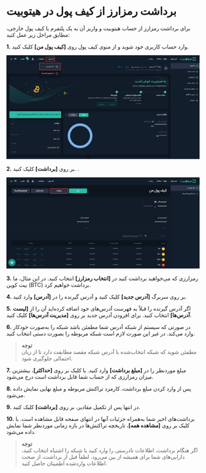 # برداشت رمزارز از کیف پول در هیتوبیت

برای برداشت رمزارز از حساب هیتوبیت و واریز آن به یک پلتفرم یا کیف پول خارجی، مطابق مراحل زیر عمل کنید:

**1.**	وارد حساب کاربری خود شوید و از منوی کیف پول روی **[کیف پول من]** کلیک کنید.

![کیف پول من](./Images/my-wallet-menu.jpg)

**2.**	بر روی **[برداشت]** کلیک کنید.        .

![برداشت از هیتوبیت](./Images/withdraw-from-wallet.jpg)

**3.**  رمزارزی که می‌خواهید برداشت کنید در **[انتخاب رمزارز]** انتخاب کنید. در این مثال، ما  بیت کوین (BTC)  برداشت خواهیم کرد.

**4.** بر روی سربرگ **[آدرس جدید]** کلیک کنید و آدرس  گیرنده را در **[آدرس]** وارد کنید.

**5.** اگر آدرس گیرنده را قبلاً به فهرست آدرس‌های خود اضافه کرده‌اید آن را از **[لیست آدرس‌ها]** انتخاب کنید. برای افزودن آدرس جدید بر روی **[مدیریت آدرس‌ها]** کلیک کنید.

**6.**	در صورتی که سیستم از شبکه آدرس شما مطمئن باشد شبکه را به‌صورت خودکار وارد می‌کند. در غیر این صورت لازم است شبکه مربوطه را بصورت دستی انتخاب کنید.

> **توجه** <br>  مطمئن شوید که شبکه انتخاب‌شده با آدرس شبکه مقصد مطابقت دارد تا از زیان احتمالی جلوگیری شود.

**7.**	 مبلغ موردنظر را در **[مبلغ برداشت]** وارد کنید. با کلیک بر روی **[حداکثر]**،  بیشترین میزان رمزارزی که از حساب شما قابل برداشت است درج می‌شود.

**8.** پس از وارد کردن مبلغ برداشت، کارمزد تراکنش مربوطه و مبلغ نهایی نمایش داده می‌شود.

**9.** در انتها پس از تکمیل مقادیر، بر روی **[برداشت]** کلیک کنید.

**10.** برداشت‌های اخیر شما به‌همراه جزئیات آنها در انتهای صفحه قابل مشاهده است. با کلیک بر روی **[مشاهده همه]**، تاریخچه تراکنش‌ها در بازه زمانی موردنظر شما نمایش داده می‌شود.

> **توجه** <br>اگر هنگام برداشت، اطلاعات نادرستی را وارد کنید یا شبکه را اشتباه  انتخاب کنید، دارایی‌های شما برای همیشه از بین می‌رود. لطفاً قبل از برداشت، از صحت اطلاعات واردشده اطمینان حاصل کنید.

